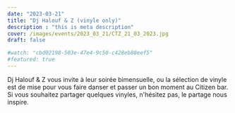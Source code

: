 ```yaml
---
date: "2023-03-21"
title: "Dj Halouf & Z (vinyle only)"
description : "this is meta description"
cover: /images/events/2023_03_21/CTZ_21_03_2023.jpg
draft: false

#watch: "cbd02198-503e-47e4-9c50-c428eb80eef5"
#featured: true
---
```


Dj Halouf & Z vous invite à leur soirée bimensuelle, ou la sélection de vinyle est de mise pour vous faire danser et passer un bon moment au Citizen bar. Si vous souhaitez partager quelques vinyles, n'hésitez pas, le partage nous inspire.
